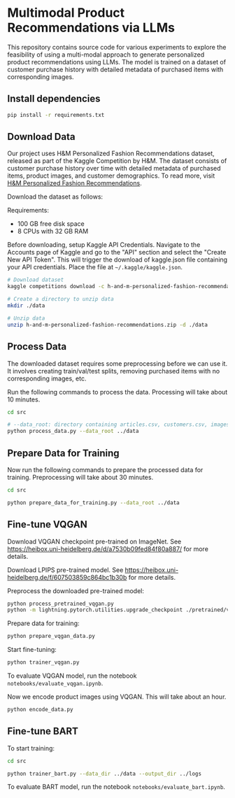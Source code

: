 # Multimodal Product Recommendations via LLMs

This repository contains source code for various experiments to explore the feasibility of using a multi-modal approach to generate personalized product recommendations using LLMs. The model is trained on a dataset of customer purchase history with detailed metadata of purchased items with corresponding images.

## Install dependencies

```sh
pip install -r requirements.txt
```

## Download Data

Our project uses H&M Personalized Fashion Recommendations dataset, released as part of the Kaggle Competition by H&M. The dataset consists of customer purchase history over time with detailed metadata of purchased items, product images, and customer demographics. To read more, visit
[H&M Personalized Fashion Recommendations](https://www.kaggle.com/competitions/h-and-m-personalized-fashion-recommendations/data).

Download the dataset as follows:

Requirements:

- 100 GB free disk space
- 8 CPUs with 32 GB RAM

Before downloading, setup Kaggle API Credentials. Navigate to the Accounts page of Kaggle and go to the "API" section and select the "Create New API Token". This will trigger the download of kaggle.json file containing your API credentials. Place the file at `~/.kaggle/kaggle.json`.

```sh
# Download dataset
kaggle competitions download -c h-and-m-personalized-fashion-recommendations

# Create a directory to unzip data
mkdir ./data

# Unzip data
unzip h-and-m-personalized-fashion-recommendations.zip -d ./data
```

## Process Data

The downloaded dataset requires some preprocessing before we can use it. It involves creating train/val/test splits, removing purchased items with no corresponding images, etc.

Run the following commands to process the data.
Processing will take about 10 minutes.

```sh
cd src

# --data_root: directory containing articles.csv, customers.csv, images, etc.
python process_data.py --data_root ../data
```

## Prepare Data for Training

Now run the following commands to prepare the processed data for training.
Preprocessing will take about 30 minutes.

```sh
cd src

python prepare_data_for_training.py --data_root ../data
```

## Fine-tune VQGAN

Download VQGAN checkpoint pre-trained on ImageNet. See https://heibox.uni-heidelberg.de/d/a7530b09fed84f80a887/ for more details.

Download LPIPS pre-trained model. See https://heibox.uni-heidelberg.de/f/607503859c864bc1b30b for more details.

Preprocess the downloaded pre-trained model:

```sh
python process_pretrained_vqgan.py
python -m lightning.pytorch.utilities.upgrade_checkpoint ./pretrained/vqgan.ckpt
```

Prepare data for training:

```sh
python prepare_vqgan_data.py
```

Start fine-tuning:

```sh
python trainer_vqgan.py
```

To evaluate VQGAN model, run the notebook `notebooks/evaluate_vqgan.ipynb`.

Now we encode product images using VQGAN. This will take about an hour.

```sh
python encode_data.py
```

## Fine-tune BART

To start training:

```sh
cd src

python trainer_bart.py --data_dir ../data --output_dir ../logs
```

To evaluate BART model, run the notebook `notebooks/evaluate_bart.ipynb`.
